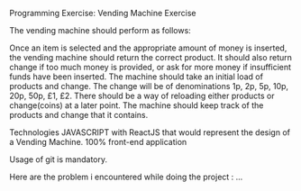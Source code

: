 Programming Exercise: Vending Machine Exercise

The vending machine should perform as follows:

Once an item is selected and the appropriate amount of money is inserted, the vending machine should return the correct product.
It should also return change if too much money is provided, or ask for more money if insufficient funds have been inserted.
The machine should take an initial load of products and change. The change will be of denominations 1p, 2p, 5p, 10p, 20p, 50p, £1, £2.
There should be a way of reloading either products or change(coins) at a later point.
The machine should keep track of the products and change that it contains.

Technologies JAVASCRIPT with ReactJS that would represent the design of a Vending Machine.
100% front-end application

Usage of git is mandatory.

Here are the problem i encountered while doing the project : ...
